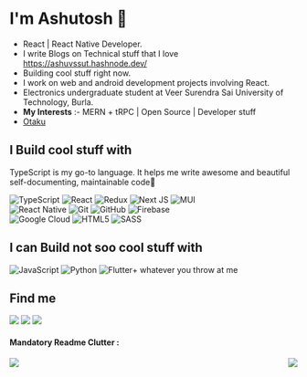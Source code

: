 # I'm Ashutosh 👋
<!-- 
[![PRs Welcome](https://img.shields.io/badge/PRs-welcome-brightgreen.svg?style=flat&logo=github)](https://github.com/ashuvssut)
[![Open Source Love](https://badges.frapsoft.com/os/v2/open-source.svg?v=103)](https://github.com/ashuvssut)
<img alt="Visitors" src="https://komarev.com/ghpvc/?username=ashuvssut&style=flat&labelColor=black&logo=github&label=PROFILE+VIEWS&color=29bf12"/> 

## About me 🧑
-->
- React | React Native Developer.
- I write Blogs on Technical stuff that I love https://ashuvssut.hashnode.dev/
- Building cool stuff right now.
- I work on web and android development projects involving React.
- Electronics undergraduate student at Veer Surendra Sai University of Technology, Burla. 
- **My Interests** :- MERN + tRPC | Open Source | Developer stuff
- [Otaku](https://myanimelist.net/animelist/unpocolocoMe?status=2)
<!-- 
- fan of ⚡ emoji
- I am a competitive programmer
- I have learnt the hands signs of Katon goukakyuu no jutsu (Naruto fan😁) -->

## I Build cool stuff with

TypeScript is my go-to language. It helps me write awesome and beautiful self-documenting, maintainable code🚀

<!-- <img src="https://img.shields.io/badge/-django-black?style=flat&logo=django">  -->

<!-- <img src="https://img.shields.io/badge/-AWS-orange"> <br /> -->   
![TypeScript](https://img.shields.io/badge/typescript-%23007ACC.svg?style=for-the-badge&logo=typescript&logoColor=white)	![React](https://img.shields.io/badge/react-%2320232a.svg?style=for-the-badge&logo=react&logoColor=%2361DAFB) 	![Redux](https://img.shields.io/badge/redux-%23593d88.svg?style=for-the-badge&logo=redux&logoColor=white) ![Next JS](https://img.shields.io/badge/Next-black?style=for-the-badge&logo=next.js&logoColor=white) ![MUI](https://img.shields.io/badge/MUI-%230081CB.svg?style=for-the-badge&logo=mui&logoColor=white)
<br/>![React Native](https://img.shields.io/badge/react_native-%2320232a.svg?style=for-the-badge&logo=react&logoColor=%2361DAFB) ![Git](https://img.shields.io/badge/git-%23F05033.svg?style=for-the-badge&logo=git&logoColor=white) ![GitHub](https://img.shields.io/badge/github-%23121011.svg?style=for-the-badge&logo=github&logoColor=white)  ![Firebase](https://img.shields.io/badge/Firebase-039BE5?style=for-the-badge&logo=Firebase&logoColor=white) <br /> 
![Google Cloud](https://img.shields.io/badge/GoogleCloud-%234285F4.svg?style=for-the-badge&logo=google-cloud&logoColor=white) ![HTML5](https://img.shields.io/badge/html5-%23E34F26.svg?style=for-the-badge&logo=html5&logoColor=white) ![SASS](https://img.shields.io/badge/SASS-hotpink.svg?style=for-the-badge&logo=SASS&logoColor=white) 
<!-- ![C++](https://img.shields.io/badge/c++-%2300599C.svg?style=for-the-badge&logo=c%2B%2B&logoColor=white) ![C](https://img.shields.io/badge/c-%2300599C.svg?style=for-the-badge&logo=c&logoColor=white)-->
<!-- <img src="https://img.shields.io/badge/-Problem%20Solving-ffa804?style=flat"> -->
<!-- <img src="https://img.shields.io/badge/-Database%20Management-4d008f?style=flat"> <br /> -->

## I can Build not soo cool stuff with
![JavaScript](https://img.shields.io/badge/javascript-%23F0DB4F.svg?style=for-the-badge&logo=javascript&logoColor=white) ![Python](https://img.shields.io/badge/-Python%203-%23FEFEFE?style=for-the-badge&logo=python) ![Flutter](https://img.shields.io/badge/flutter-%2360C9F8.svg?style=for-the-badge&logo=flutter&logoColor=white)+ whatever you throw at me

## Find me

<!-- <a>[<img src="https://img.shields.io/badge/WHATSAPP-%2325D366.svg?&style=for-the-badge&logo=whatsapp&logoColor=white">](https://wa.me/918114727882)</a> -->
<!-- <a>[<img src="https://img.shields.io/badge/Gmail-D14836?style=for-the-badge&logo=gmail&logoColor=white">](mailto:ashu.khanduala@gmail.com)</a> --> 

<a>[<img src="https://img.shields.io/badge/-Stackoverflow-FE7A16?style=for-the-badge&logo=stack-overflow&logoColor=white">](https://stackoverflow.com/users/12872199/ashuvssut?tab=profile)</a> 
<a>[<img src="https://img.shields.io/badge/twitter-%231DA1F2.svg?&style=for-the-badge&logo=twitter&logoColor=white">](https://twitter.com/ashuvssut)</a> <a>[<img src="https://img.shields.io/badge/linkedin-%230077B5.svg?&style=for-the-badge&logo=linkedin&logoColor=white">](https://www.linkedin.com/in/ashuvssut/)

#### Mandatory Readme Clutter :

<!--

![Ashutosh's github stats](https://github-readme-stats.vercel.app/api?username=ashuvssut&count_private=true&show_icons=true&theme=radical)


![Top Langs](https://github-readme-stats.vercel.app/api/top-langs/?username=ashuvssut&show_icons=true&theme=radical)
-->

<img align="left" src="https://github-readme-stats.vercel.app/api?username=ashuvssut&count_private=true&show_icons=true&theme=radical" />
<img align="right" src="https://github-readme-stats.vercel.app/api/top-langs/?username=ashuvssut&show_icons=true&theme=radical&layout=compact" />

  
<!--
------------------------

**Visitors Count (Since December 2020)**  
![VisitorCount](https://profile-counter.glitch.me/{ashuvssut}/count.svg)-->
